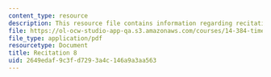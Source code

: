 ```yaml
---
content_type: resource
description: This resource file contains information regarding recitation 8.
file: https://ol-ocw-studio-app-qa.s3.amazonaws.com/courses/14-384-time-series-analysis-fall-2013/2649edaf9c3fd7293a4c146a9a3aa563_MIT14_384F13_rec8.pdf
file_type: application/pdf
resourcetype: Document
title: Recitation 8
uid: 2649edaf-9c3f-d729-3a4c-146a9a3aa563
---
```

